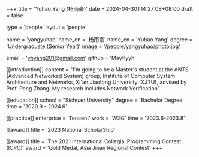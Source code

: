 +++
title = 'Yuhao Yang (杨雨豪)'
date = 2024-04-30T14:27:08+08:00
draft = false

type = 'people'
layout = 'people'

name = 'yangyuhao'
name_cn = '杨雨豪'
name_en = 'Yuhao Yang'
degree = 'Undergraduate (Senior Year)'
image = '/people/yangyuhao/photo.jpg'

email = 'yhyang201@gmail.com'
github = 'Mayflyyh'

[[introduction]]
    content = "I'm going to be a Master's student at the ANTS (Advanced Networked System) group, Institute of Computer System Architecture and Networks, Xi'an Jiaotong University (XJTU), advised by Prof. Peng Zhang. My research includes Network Verification"

[[education]]
    school = "Sichuan University"
    degree = 'Bachelor Degree'
    time = '2020.9 - 2024.6'

[[practice]]
    enterprise = 'Tencent'
    work = 'WXG'
    time = '2023.6-2023.8'

[[award]]
    title = '2023 National ScholarShip'

[[award]]
    title = 'The 2021 International Collegial Programming Contest (ICPC)'
    award = 'Gold Medal, Asia Jinan Regional Contest'
+++
